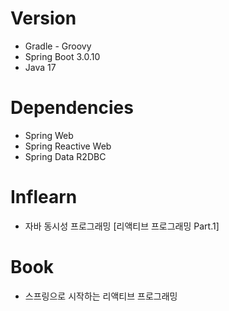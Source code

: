 # Version
- Gradle - Groovy
- Spring Boot 3.0.10
- Java 17

# Dependencies
- Spring Web
- Spring Reactive Web
- Spring Data R2DBC

# Inflearn
- 자바 동시성 프로그래밍 [리액티브 프로그래밍 Part.1]

# Book
- 스프링으로 시작하는 리액티브 프로그래밍
